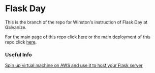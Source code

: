 # Flask Day

This is the branch of the repo for Winston's instruction of Flask Day at Galvanize.

For the main page of this repo click [here](https://github.com/gumdropsteve/portfolio_website) or the main deployment of this repo click [here](https://gumdropsteve.github.io/portfolio_website/ds). 

### Useful Info
[Spin up virtual machine on AWS and use it to host your Flask server](http://bit.ly/aws-with-flask-friend)
